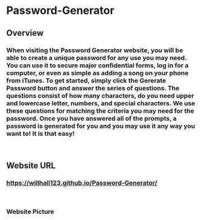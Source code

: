 # Password-Generator

## Overview 
### When visiting the Password Generator website, you will be able to create a unique password for any use you may need. You can use it to secure major confidential forms, log in for a computer, or even as simple as adding a song on your phone from iTunes. To get started, simply click the Gererate Password button and answer the series of questions. The questions consist of how many characters, do you need upper and lowercase letter, numbers, and special characters. We use these questions for matching the criteria you may need for the password. Once you have answered all of the prompts, a password is generated for you and you may use it any way you want to! It is that easy!

<br/>

## Website URL
### https://willhall123.github.io/Password-Generator/

<br/>

### Website Picture

